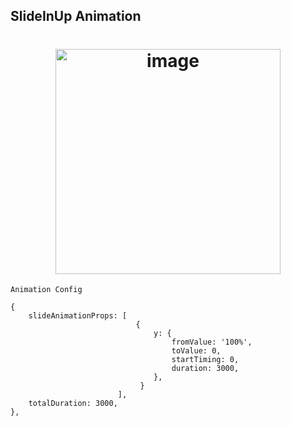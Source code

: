 ## SlideInUp Animation
<h1 align="center">
<img width="360" alt="image" src="../../assets/slideInUp.gif">
</h1>

`Animation Config`
```
{
	slideAnimationProps: [
							{
							 	y: {
                                    fromValue: '100%',
                                    toValue: 0,
                                    startTiming: 0,
                                    duration: 3000,
							 	},
							 }
						],
    totalDuration: 3000,
},
```
